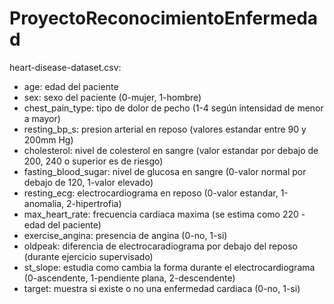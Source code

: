 # ProyectoReconocimientoEnfermedad

heart-disease-dataset.csv:
- age: edad del paciente
- sex: sexo del paciente (0-mujer, 1-hombre)
- chest_pain_type: tipo de dolor de pecho (1-4 según intensidad de menor a mayor)
- resting_bp_s: presion arterial en reposo (valores estandar entre 90 y 200mm Hg)
- cholesterol: nivel de colesterol en sangre (valor estandar por debajo de 200, 240 o superior es de riesgo)
- fasting_blood_sugar: nivel de glucosa en sangre (0-valor normal por debajo de 120, 1-valor elevado)
- resting_ecg: electrocardiograma en reposo (0-valor estandar, 1-anomalia, 2-hipertrofia)
- max_heart_rate: frecuencia cardiaca maxima (se estima como 220 - edad del paciente)
- exercise_angina: presencia de angina (0-no, 1-si)
- oldpeak: diferencia de electrocaradiograma por debajo del reposo (durante ejercicio supervisado)
- st_slope: estudia como cambia la forma durante el electrocardiograma (0-ascendente, 1-pendiente plana, 2-descendente)
- target: muestra si existe o no una enfermedad cardiaca (0-no, 1-si)